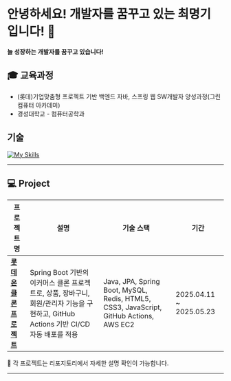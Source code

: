 # 안녕하세요! 개발자를 꿈꾸고 있는 최명기 입니다! 👋

**늘 성장하는 개발자를 꿈꾸고 있습니다!**

## 🎓 교육과정  
- (롯데)기업맞춤형 프로젝트 기반 백엔드 자바, 스프링 웹 SW개발자 양성과정(그린컴퓨터 아카데미)
- 경성대학교 - 컴퓨터공학과

## 기술
[![My Skills](https://skillicons.dev/icons?i=java,kotlin,nodejs,figma&theme=light)](https://skillicons.dev)




---

## 💻 Project
| **프로젝트명**                                                                   | **설명**                                                                                       | **기술 스택**                                                                              | **기간**                   |
| --------------------------------------------------------------------------- | -------------------------------------------------------------------------------------------- | -------------------------------------------------------------------------------------- | ------------------------ |
| [**롯데온 클론 프로젝트**](https://github.com/greenlotte6/lotte1-lotteon-project-team2)                   | Spring Boot 기반의 이커머스 클론 프로젝트로, 상품, 장바구니, 회원/관리자 기능을 구현하고, GitHub Actions 기반 CI/CD 자동 배포를 적용  | Java, JPA, Spring Boot, MySQL, Redis, HTML5, CSS3, JavaScript, GitHub Actions, AWS EC2 | 2025.04.11 \~ 2025.05.23 |



📁 각 프로젝트는 리포지토리에서 자세한 설명 확인이 가능합니다.

---
